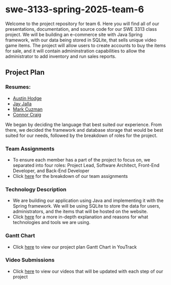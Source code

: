 # swe-3133-spring-2025-team-6
Welcome to the project repository for team 6. Here you will find all of our presentations, documentation, and source code for our SWE 3313 class project.
We will be building an e-commerce site with Java Spring framework, with our data being stored in SQLite, that sells unique video game items. The project will allow users to create accounts to buy the items for sale, and it will contain admininstration capabilities to allow the administrator to add inventory and run sales reports.

## Project Plan
### Resumes:
- [Austin Hodge](/Resumes/AustinHodge.md)
- [Jay Jalla](/Resumes/JayJalla.md)
- [Mark Cuzman](/Resumes/MarkCuzman.md)
- [Connor Craig](/Resumes/ConnorCraig.md)
  
We began by deciding the language that best suited our experience. From there, we decided the framework and database storage that would be best suited for our needs, followed by the breakdown of roles for the project.
### Team Assignments
- To ensure each member has a part of the project to focus on, we separated into four roles: Project Lead, Software Architect, Front-End Developer, and Back-End Developer
- Click [here](/Team%20Assignments.md) for the breakdown of our team assignments
### Technology Description
- We are building our application using Java and implementing it with the Spring framework. We will be using SQLite to store the data for users, administrators, and the items that will be hosted on the website.
- Click [here](/Technology%20Description.md) for a more in-depth explanation and reasons for what technologies and tools we are using.
### Gantt Chart
- Click [here](https://austinhodge.youtrack.cloud/gantt-charts/226-0) to view our project plan Gantt Chart in YouTrack
### Video Submissions
- Click [here](/Videos/Planning) to view our videos that will be updated with each step of our project
